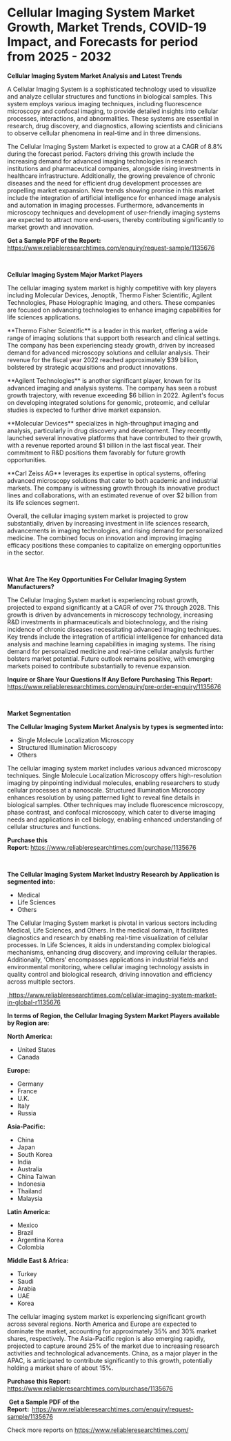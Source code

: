 <p><h1>Cellular Imaging System Market Growth, Market Trends, COVID-19 Impact, and Forecasts for period from 2025 - 2032</h1></p><p><strong>Cellular Imaging System Market Analysis and Latest Trends</strong></p>
<p><p>A Cellular Imaging System is a sophisticated technology used to visualize and analyze cellular structures and functions in biological samples. This system employs various imaging techniques, including fluorescence microscopy and confocal imaging, to provide detailed insights into cellular processes, interactions, and abnormalities. These systems are essential in research, drug discovery, and diagnostics, allowing scientists and clinicians to observe cellular phenomena in real-time and in three dimensions.</p><p>The Cellular Imaging System Market is expected to grow at a CAGR of 8.8% during the forecast period. Factors driving this growth include the increasing demand for advanced imaging technologies in research institutions and pharmaceutical companies, alongside rising investments in healthcare infrastructure. Additionally, the growing prevalence of chronic diseases and the need for efficient drug development processes are propelling market expansion. New trends showing promise in this market include the integration of artificial intelligence for enhanced image analysis and automation in imaging processes. Furthermore, advancements in microscopy techniques and development of user-friendly imaging systems are expected to attract more end-users, thereby contributing significantly to market growth and innovation.</p></p>
<p><strong>Get a Sample PDF of the Report:&nbsp;</strong> <a href="https://www.reliableresearchtimes.com/enquiry/request-sample/1135676?utm_campaign=3297&utm_medium=2&utm_source=Github&utm_content=ia&utm_term=09042025&utm_id=cellular-imaging-system">https://www.reliableresearchtimes.com/enquiry/request-sample/1135676</a></p>
<p>&nbsp;</p>
<p><strong>Cellular Imaging System Major Market Players</strong></p>
<p><p>The cellular imaging system market is highly competitive with key players including Molecular Devices, Jenoptik, Thermo Fisher Scientific, Agilent Technologies, Phase Holographic Imaging, and others. These companies are focused on advancing technologies to enhance imaging capabilities for life sciences applications.</p><p>**Thermo Fisher Scientific** is a leader in this market, offering a wide range of imaging solutions that support both research and clinical settings. The company has been experiencing steady growth, driven by increased demand for advanced microscopy solutions and cellular analysis. Their revenue for the fiscal year 2022 reached approximately $39 billion, bolstered by strategic acquisitions and product innovations.</p><p>**Agilent Technologies** is another significant player, known for its advanced imaging and analysis systems. The company has seen a robust growth trajectory, with revenue exceeding $6 billion in 2022. Agilent's focus on developing integrated solutions for genomic, proteomic, and cellular studies is expected to further drive market expansion.</p><p>**Molecular Devices** specializes in high-throughput imaging and analysis, particularly in drug discovery and development. They recently launched several innovative platforms that have contributed to their growth, with a revenue reported around $1 billion in the last fiscal year. Their commitment to R&D positions them favorably for future growth opportunities.</p><p>**Carl Zeiss AG** leverages its expertise in optical systems, offering advanced microscopy solutions that cater to both academic and industrial markets. The company is witnessing growth through its innovative product lines and collaborations, with an estimated revenue of over $2 billion from its life sciences segment.</p><p>Overall, the cellular imaging system market is projected to grow substantially, driven by increasing investment in life sciences research, advancements in imaging technologies, and rising demand for personalized medicine. The combined focus on innovation and improving imaging efficacy positions these companies to capitalize on emerging opportunities in the sector.</p></p>
<p>&nbsp;</p>
<p><strong>What Are The Key Opportunities For Cellular Imaging System Manufacturers?</strong></p>
<p><p>The Cellular Imaging System market is experiencing robust growth, projected to expand significantly at a CAGR of over 7% through 2028. This growth is driven by advancements in microscopy technology, increasing R&D investments in pharmaceuticals and biotechnology, and the rising incidence of chronic diseases necessitating advanced imaging techniques. Key trends include the integration of artificial intelligence for enhanced data analysis and machine learning capabilities in imaging systems. The rising demand for personalized medicine and real-time cellular analysis further bolsters market potential. Future outlook remains positive, with emerging markets poised to contribute substantially to revenue expansion.</p></p>
<p><strong>Inquire or Share Your Questions If Any Before Purchasing This Report:</strong> <a href="https://www.reliableresearchtimes.com/enquiry/pre-order-enquiry/1135676?utm_campaign=3297&utm_medium=2&utm_source=Github&utm_content=ia&utm_term=09042025&utm_id=cellular-imaging-system">https://www.reliableresearchtimes.com/enquiry/pre-order-enquiry/1135676</a></p>
<p>&nbsp;</p>
<p><strong>Market Segmentation</strong></p>
<p><strong>The Cellular Imaging System Market Analysis by types is segmented into:</strong></p>
<p><ul><li>Single Molecule Localization Microscopy</li><li>Structured Illumination Microscopy</li><li>Others</li></ul></p>
<p><p>The cellular imaging system market includes various advanced microscopy techniques. Single Molecule Localization Microscopy offers high-resolution imaging by pinpointing individual molecules, enabling researchers to study cellular processes at a nanoscale. Structured Illumination Microscopy enhances resolution by using patterned light to reveal fine details in biological samples. Other techniques may include fluorescence microscopy, phase contrast, and confocal microscopy, which cater to diverse imaging needs and applications in cell biology, enabling enhanced understanding of cellular structures and functions.</p></p>
<p><strong>Purchase this Report:&nbsp;</strong><a href="https://www.reliableresearchtimes.com/purchase/1135676?utm_campaign=3297&utm_medium=2&utm_source=Github&utm_content=ia&utm_term=09042025&utm_id=cellular-imaging-system">https://www.reliableresearchtimes.com/purchase/1135676</a></p>
<p>&nbsp;</p>
<p><strong>The Cellular Imaging System Market Industry Research by Application is segmented into:</strong></p>
<p><ul><li>Medical</li><li>Life Sciences</li><li>Others</li></ul></p>
<p><p>The Cellular Imaging System market is pivotal in various sectors including Medical, Life Sciences, and Others. In the medical domain, it facilitates diagnostics and research by enabling real-time visualization of cellular processes. In Life Sciences, it aids in understanding complex biological mechanisms, enhancing drug discovery, and improving cellular therapies. Additionally, 'Others' encompasses applications in industrial fields and environmental monitoring, where cellular imaging technology assists in quality control and biological research, driving innovation and efficiency across multiple sectors.</p></p>
<p><a href="https://www.reliableresearchtimes.com/cellular-imaging-system-market-in-global-r1135676?utm_campaign=3297&utm_medium=2&utm_source=Github&utm_content=ia&utm_term=09042025&utm_id=cellular-imaging-system">&nbsp;https://www.reliableresearchtimes.com/cellular-imaging-system-market-in-global-r1135676</a></p>
<p><strong>In terms of Region, the Cellular Imaging System Market Players available by Region are:</strong></p>
<p>
    <p> <strong> North America: </strong>
        <ul>
            <li>United States</li>
            <li>Canada</li>
        </ul>
        </p> 
    <p> <strong> Europe: </strong>
        <ul>
            <li>Germany</li>
            <li>France</li>
            <li>U.K.</li>
            <li>Italy</li>
            <li>Russia</li>
        </ul>
        </p> 
    <p> <strong> Asia-Pacific: </strong>
        <ul>
            <li>China</li>
            <li>Japan</li>
            <li>South Korea</li>
            <li>India</li>
            <li>Australia</li>
            <li>China Taiwan</li>
            <li>Indonesia</li>
            <li>Thailand</li>
            <li>Malaysia</li>
        </ul>
        </p> 
    <p> <strong> Latin America: </strong>
        <ul>
            <li>Mexico</li>
            <li>Brazil</li>
            <li>Argentina Korea</li>
            <li>Colombia</li>
        </ul>
        </p> 
    <p> <strong> Middle East & Africa: </strong>
        <ul>
            <li>Turkey</li>
            <li>Saudi</li>
            <li>Arabia</li>
            <li>UAE</li>
            <li>Korea</li>
        </ul>
    </p>
    </p>
<p><p>The cellular imaging system market is experiencing significant growth across several regions. North America and Europe are expected to dominate the market, accounting for approximately 35% and 30% market shares, respectively. The Asia-Pacific region is also emerging rapidly, projected to capture around 25% of the market due to increasing research activities and technological advancements. China, as a major player in the APAC, is anticipated to contribute significantly to this growth, potentially holding a market share of about 15%.</p></p>
<p><strong>Purchase this Report: </strong><a href="https://www.reliableresearchtimes.com/purchase/1135676?utm_campaign=3297&utm_medium=2&utm_source=Github&utm_content=ia&utm_term=09042025&utm_id=cellular-imaging-system">https://www.reliableresearchtimes.com/purchase/1135676</a></p>
<p>&nbsp;<strong>Get a Sample PDF of the Report:&nbsp;&nbsp;</strong><a href="https://www.reliableresearchtimes.com/enquiry/request-sample/1135676?utm_campaign=3297&utm_medium=2&utm_source=Github&utm_content=ia&utm_term=09042025&utm_id=cellular-imaging-system">https://www.reliableresearchtimes.com/enquiry/request-sample/1135676</a></p>
<p><strong></strong></p>
<p>Check more reports on <a href="https://www.reliableresearchtimes.com/?utm_campaign=3297&utm_medium=2&utm_source=Github&utm_content=ia&utm_term=09042025&utm_id=cellular-imaging-system">https://www.reliableresearchtimes.com/</a></p>